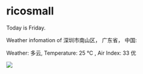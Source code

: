 # ricosmall

Today is Friday.

Weather infomation of 深圳市南山区， 广东省， 中国: 

Weather: 多云, Temperature: 25 ℃ , Air Index: 33 优

<img src="https://github-readme-stats.vercel.app/api?username=ricosmall&show_icons=true" />
